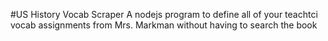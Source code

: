 #US History Vocab Scraper
A nodejs program to define all of your teachtci vocab assignments from Mrs. Markman without having to search the book